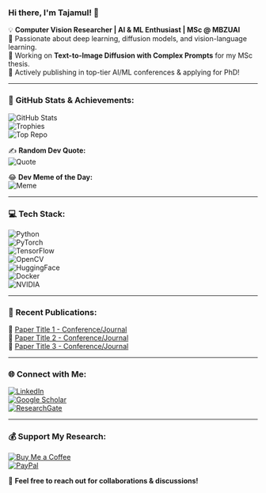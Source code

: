 ### Hi there, I'm Tajamul! 👋  

💡 **Computer Vision Researcher | AI & ML Enthusiast | MSc @ MBZUAI**  
🔬 Passionate about deep learning, diffusion models, and vision-language learning.  
📄 Working on **Text-to-Image Diffusion with Complex Prompts** for my MSc thesis.  
🚀 Actively publishing in top-tier AI/ML conferences & applying for PhD!  

---

### 🚀 **GitHub Stats & Achievements:**  
![GitHub Stats](https://github-readme-stats.vercel.app/api?username=Tajamul21&show_icons=true&theme=tokyonight)  
![Trophies](https://github-profile-trophy.vercel.app/?username=Tajamul21&theme=tokyonight)  
![Top Repo](https://github-contributor-stats.vercel.app/api?username=Tajamul21&theme=tokyonight)  

✍️ **Random Dev Quote:**  
![Quote](https://quotes-github-readme.vercel.app/api?type=horizontal&theme=tokyonight)  

😂 **Dev Meme of the Day:**  
![Meme](https://random-memer.herokuapp.com/)  

---

### 💻 **Tech Stack:**  
![Python](https://img.shields.io/badge/Python-3776AB?style=for-the-badge&logo=python&logoColor=white)  
![PyTorch](https://img.shields.io/badge/PyTorch-EE4C2C?style=for-the-badge&logo=pytorch&logoColor=white)  
![TensorFlow](https://img.shields.io/badge/TensorFlow-FF6F00?style=for-the-badge&logo=tensorflow&logoColor=white)  
![OpenCV](https://img.shields.io/badge/OpenCV-5C3EE8?style=for-the-badge&logo=opencv&logoColor=white)  
![HuggingFace](https://img.shields.io/badge/Hugging%20Face-FFCC00?style=for-the-badge&logo=huggingface&logoColor=black)  
![Docker](https://img.shields.io/badge/Docker-2496ED?style=for-the-badge&logo=docker&logoColor=white)  
![NVIDIA](https://img.shields.io/badge/NVIDIA-GPU-76B900?style=for-the-badge&logo=nvidia&logoColor=white)  

---

### 📜 **Recent Publications:**  
📖 [Paper Title 1 - Conference/Journal](your-paper-link)  
📖 [Paper Title 2 - Conference/Journal](your-paper-link)  
📖 [Paper Title 3 - Conference/Journal](your-paper-link)  

---

### 🌐 **Connect with Me:**  
[![LinkedIn](https://img.shields.io/badge/LinkedIn-0077B5?style=for-the-badge&logo=linkedin&logoColor=white)](your-linkedin-url)  
[![Google Scholar](https://img.shields.io/badge/Google%20Scholar-4285F4?style=for-the-badge&logo=googlescholar&logoColor=white)](your-google-scholar-url)  
[![ResearchGate](https://img.shields.io/badge/ResearchGate-00CCBB?style=for-the-badge&logo=researchgate&logoColor=white)](your-researchgate-url)  

---

### 💰 **Support My Research:**  
[![Buy Me a Coffee](https://img.shields.io/badge/Buy%20Me%20A%20Coffee-FFDD00?style=for-the-badge&logo=buy-me-a-coffee&logoColor=black)](your-buymeacoffee-url)  
[![PayPal](https://img.shields.io/badge/PayPal-00457C?style=for-the-badge&logo=paypal&logoColor=white)](your-paypal-url)  

🚀 **Feel free to reach out for collaborations & discussions!**  
